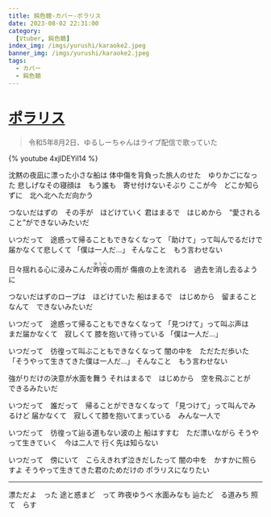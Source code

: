 ```yaml
---
title: 鈍色聴-カバー-ポラリス
date: 2023-08-02 22:31:00
category:
  [Vtuber, 鈍色聴]
index_img: /imgs/yurushi/karaoke2.jpeg
banner_img: /imgs/yurushi/karaoke2.jpeg
tags:
  - カバー
  - 鈍色聴
---
```


<script src='/js/diy/resize-ifram.js'></script>

# [ポラリス](https://www.youtube.com/watch?v=U7MCE9NrDWc)

> 令和5年8月2日、ゆるしーちゃんはライブ配信で歌っていた

{% youtube 4xjlDEYil14 %}

沈黙の夜凪に漂った小さな船は
体中傷を背負った旅人のせた　ゆりかごになった
悲しげなその寝顔は　もう誰も　寄せ付けないそぶり
ここが今　どこか知らずに　北へ北へただ向かう

つないだはずの　その手が　ほどけていく
君はまるで　はじめから　”愛されること”ができないみたいだ

いつだって　途惑って帰ることもできなくなって
「助けて」って叫んでるだけで届かなくて悲しくて
「僕は一人だ…」
そんなこと　もう言わせない

<ruby>日々揺れる心に浸みこんだ<rt></rt>昨夜<rt>ゆうべ</rt>の雨が</ruby>
傷痕の上を流れる　過去を消し去るように

つないだはずのロープは　ほどけていた
船はまるで　はじめから　留まることなんて　できないみたいだ

いつだって　途惑って帰ることもできなくなって
「見つけて」って叫ぶ声は　まだ届かなくて　寂しくて
膝を抱いて待っている
「僕は一人だ…」

いつだって　彷徨って叫ぶこともできなくなって
闇の中を　ただただ歩いた
「そうやって生きてきた僕は一人だ…」
そんなこと　もう言わせない

強がりだけの決意が水面を舞う
それはまるで　はじめから　空を飛ぶことが　できるみたいだ

いつだって　誰だって　帰ることができなくなって
「見つけて」って叫んでみるけど
届かなくて　寂しくて膝を抱いてまっている　みんな一人で

いつだって　彷徨って辿る道もない波の上
船はすすむ　ただ漂いながら
そうやって生きていく　今は二人で
行く先は知らない

いつだって　傍にいて　こらえきれず泣きだしたって
闇の中を　かすかに照らすよ
そうやって生きてきた君のためだけの
ポラリスになりたい

- - -

漂ただよ　った
途と惑まど　って
昨夜ゆうべ
水面みなも
辿たど　る道みち
照て　らす
